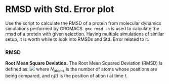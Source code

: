 # RMSD with Std. Error plot
Use the script to calculate the RMSD of a protein from molecular dynamics simulations performed by GROMACS.
`gmx rmsd -h` is used to calculate the rmsd of a protein with given selection.
Having multiple simulations of similar setup, it is worth while to look into RMSDs and Std. Error related to it.
### RMSD
**Root Mean Square Deviation.** The Root Mean Squared Deviation (RMSD) is defined as:
<img src="https://render.githubusercontent.com/render/math?math={RMSD}=\sqrt{\frac{1}{N_{atoms}}\sum_{i=1}^{N_{atoms}}\(r_i(t_1)-r_i(t_2))^2}">
where *N<sub>atoms</sub>* is the number of atoms whose positions are being compared, and *r<sub>i</sub>(t)* is the position of ation *i* at time *t*.
